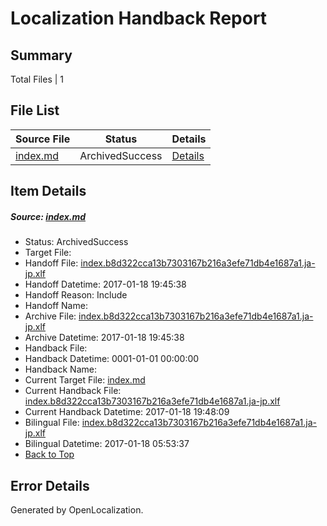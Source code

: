 # <a name='report-top'></a> Localization Handback Report

## Summary
 Total Files | 1

## File List
 Source File | Status | Details 
 ----------- | ------ | ------- 
 [index.md](https://github.com/dotnet/docs/blob/bfa92b99dc76f473f3c2dd67386df25ff60dd941/index.md) | ArchivedSuccess | [Details](#94c1f73fd460e4d8f560e0f5760348ab748844737397)

## Item Details
##### <a name='94c1f73fd460e4d8f560e0f5760348ab748844737397'></a> Source: [index.md](https://github.com/dotnet/docs/blob/bfa92b99dc76f473f3c2dd67386df25ff60dd941/index.md)
* Status: ArchivedSuccess
* Target File: 
* Handoff File: [index.b8d322cca13b7303167b216a3efe71db4e1687a1.ja-jp.xlf](https://github.com/dotnet/docs.handoff/blob/ccc587a4fbe7e0345710f15e3a0a2f2875201b3d/ol-handoff/dotnet/docs.ja-jp/master/dotnet-core/index.b8d322cca13b7303167b216a3efe71db4e1687a1.ja-jp.xlf)
* Handoff Datetime: 2017-01-18 19:45:38
* Handoff Reason: Include
* Handoff Name: 
* Archive File: [index.b8d322cca13b7303167b216a3efe71db4e1687a1.ja-jp.xlf](https://github.com/dotnet/docs.handoff/blob/cad4448225800bd9815c7b25b8dd535924942167/ol-archive/dotnet/docs.ja-jp/master/dotnet-core/index.b8d322cca13b7303167b216a3efe71db4e1687a1.ja-jp.xlf)
* Archive Datetime: 2017-01-18 19:45:38
* Handback File: 
* Handback Datetime: 0001-01-01 00:00:00
* Handback Name: 
* Current Target File: [index.md](https://github.com/dotnet/docs.ja-jp/blob/ef78688f18c872cacf6f0e34e67e8f3c69e762e0/index.md)
* Current Handback File: [index.b8d322cca13b7303167b216a3efe71db4e1687a1.ja-jp.xlf](https://github.com/dotnet/docs.handback/blob/5a930f748da60d4f62b69e8dec637b176baf04d7/ol-handback/dotnet/docs.ja-jp/master/dotnet-core/index.b8d322cca13b7303167b216a3efe71db4e1687a1.ja-jp.xlf)
* Current Handback Datetime: 2017-01-18 19:48:09
* Bilingual File: [index.b8d322cca13b7303167b216a3efe71db4e1687a1.ja-jp.xlf](https://github.com/dotnet/docs.handback/blob/57194e2a011e8ee41b3ac4d02b6c2ac7997a7e4f/ol-handback/dotnet/docs.ja-jp/master/dotnet-core/index.b8d322cca13b7303167b216a3efe71db4e1687a1.ja-jp.xlf)
* Bilingual Datetime: 2017-01-18 05:53:37
* [Back to Top](#report-top)


## Error Details

Generated by OpenLocalization.
